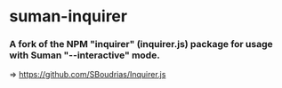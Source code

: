 suman-inquirer
===========

### A fork of the NPM "inquirer" (inquirer.js) package for usage with Suman "--interactive" mode.
 
=> https://github.com/SBoudrias/Inquirer.js
